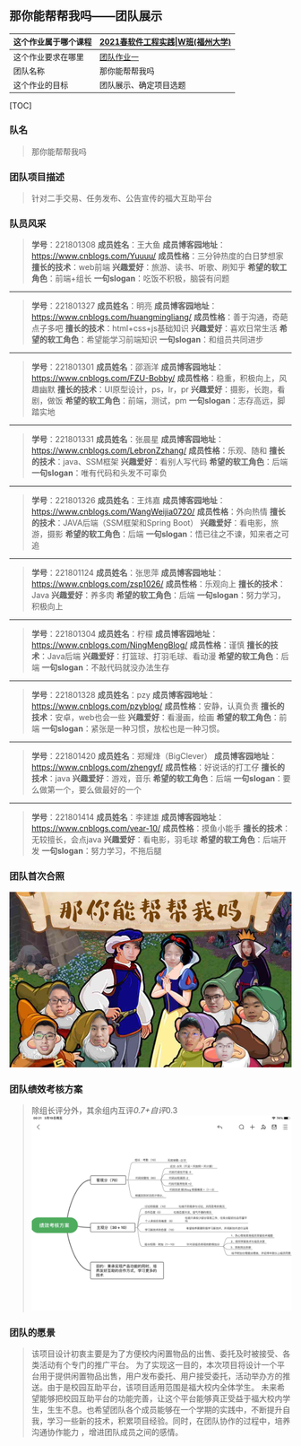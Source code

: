 ## 那你能帮帮我吗——团队展示
|这个作业属于哪个课程|[2021春软件工程实践\|W班(福州大学)](https://edu.cnblogs.com/campus/fzu/2021SpringSoftwareEngineeringPractice)|
|:-  |:-    |
|这个作业要求在哪里|[团队作业一](https://edu.cnblogs.com/campus/fzu/2021SpringSoftwareEngineeringPractice/homework/11848)|
|团队名称|那你能帮帮我吗|
|这个作业的目标|团队展示、确定项目选题|

[TOC]

### 队名
>那你能帮帮我吗

### 团队项目描述
>针对二手交易、任务发布、公告宣传的福大互助平台

### 队员风采
>**学号**：221801308
>**成员姓名**：王大鱼
>**成员博客园地址**：https://www.cnblogs.com/Yuuuu/
>**成员性格**：三分钟热度的白日梦想家
>**擅长的技术**：web前端
>**兴趣爱好**：旅游、读书、听歌、刷知乎
>**希望的软工角色**：前端+组长
>**一句slogan**：吃饭不积极，脑袋有问题

----

>**学号**：221801327
>**成员姓名**：明亮
>**成员博客园地址**：https://www.cnblogs.com/huangmingliang/
>**成员性格**：善于沟通，奇葩点子多吧
>**擅长的技术**：html+css+js基础知识
>**兴趣爱好**：喜欢日常生活
>**希望的软工角色**：希望能学习前端知识
>**一句slogan**：和组员共同进步

----

>**学号**：221801301
>**成员姓名**：邵涵洋
>**成员博客园地址**：https://www.cnblogs.com/FZU-Bobby/
>**成员性格**：稳重，积极向上，风趣幽默
>**擅长的技术**：UI原型设计，ps，lr，pr
>**兴趣爱好**：摄影，长跑，看剧，做饭
>**希望的软工角色**：前端，测试，pm
>**一句slogan**：志存高远，脚踏实地

----

>**学号**：221801331
>**成员姓名**：张晨星
>**成员博客园地址**：https://www.cnblogs.com/LebronZzhang/
>**成员性格**：乐观、随和
>**擅长的技术**：java、SSM框架
>**兴趣爱好**：看别人写代码
>**希望的软工角色**：后端
>**一句slogan**：唯有代码和头发不可辜负

----

>**学号**：221801326
>**成员姓名**：王炜嘉
>**成员博客园地址**：https://www.cnblogs.com/WangWeijia0720/
>**成员性格**：外向热情
>**擅长的技术**：JAVA后端（SSM框架和Spring Boot）
>**兴趣爱好**：看电影，旅游，摄影
>**希望的软工角色**：后端
>**一句slogan**：悟已往之不谏，知来者之可追

----

>**学号**：221801124
>**成员姓名**：张思萍
>**成员博客园地址**：https://www.cnblogs.com/zsp1026/
>**成员性格**：乐观向上
>**擅长的技术**：Java
>**兴趣爱好**：养多肉
>**希望的软工角色**：后端
>**一句slogan**：努力学习，积极向上

----

>**学号**：221801304
>**成员姓名**：柠檬
>**成员博客园地址**：https://www.cnblogs.com/NingMengBlog/
>**成员性格**：谨慎
>**擅长的技术**：Java后端
>**兴趣爱好**：打篮球、打羽毛球、看动漫
>**希望的软工角色**：后端
>**一句slogan**：不敲代码就没办法生存

----

>**学号**：221801328
>**成员姓名**：pzy
>**成员博客园地址**：https://www.cnblogs.com/pzyblog/
>**成员性格**：安静，认真负责
>**擅长的技术**：安卓，web也会一些
>**兴趣爱好**：看漫画，绘画
>**希望的软工角色**：前端
>**一句slogan**：紧张是一种习惯，放松也是一种习惯。

----

>**学号**：221801420
>**成员姓名**：郑耀烽（BigClever）
>**成员博客园地址**：https://www.cnblogs.com/zhengyf/
>**成员性格**：好说话的打工仔
>**擅长的技术**：java
>**兴趣爱好**：游戏，音乐
>**希望的软工角色**：后端
>**一句slogan**：要么做第一个，要么做最好的一个

----

>**学号**：221801414
>**成员姓名**：李建雄
>**成员博客园地址**：https://www.cnblogs.com/vear-10/
>**成员性格**：摸鱼小能手
>**擅长的技术**：无较擅长，会点java
>**兴趣爱好**：看电影，羽毛球
>**希望的软工角色**：后端开发
>**一句slogan**：努力学习，不拖后腿

### 团队首次合照
![我们的第一张合照](pic1.jpg)

### 团队绩效考核方案
>除组长评分外，其余组内互评*0.7+自评*0.3
![团队绩效考核方案](pic2.jpg)


### 团队的愿景
>该项目设计初衷主要是为了方便校内闲置物品的出售、委托及时被接受、各类活动有个专门的推广平台。
>为了实现这一目的，本次项目将设计一个平台用于提供闲置物品出售，用户发布委托、用户接受委托，活动举办方的推送。由于是校园互助平台，该项目适用范围是福大校内全体学生。
>未来希望能够把校园互助平台的功能完善，让这个平台能够真正受益于福大校内学生，生生不息。也希望团队各个成员能够在一个学期的实践中，不断提升自我，学习一些新的技术，积累项目经验。同时，在团队协作的过程中，培养沟通协作能力 ，增进团队成员之间的感情。
